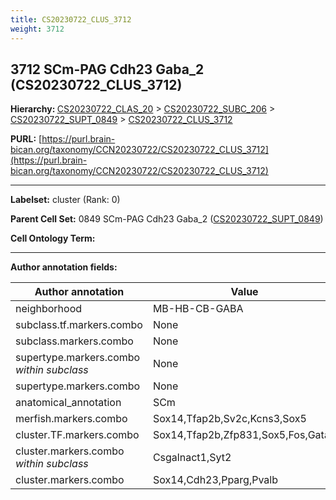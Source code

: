 ```yaml
---
title: CS20230722_CLUS_3712
weight: 3712
---
```

## 3712 SCm-PAG Cdh23 Gaba_2 (CS20230722_CLUS_3712)
<b>Hierarchy: </b>
[CS20230722_CLAS_20](../CS20230722_CLAS_20) >
[CS20230722_SUBC_206](../CS20230722_SUBC_206) >
[CS20230722_SUPT_0849](../CS20230722_SUPT_0849) >
[CS20230722_CLUS_3712](../CS20230722_CLUS_3712)

**PURL:** [https://purl.brain-bican.org/taxonomy/CCN20230722/CS20230722_CLUS_3712](https://purl.brain-bican.org/taxonomy/CCN20230722/CS20230722_CLUS_3712)

---


**Labelset:** cluster (Rank: 0)

**Parent Cell Set:** 0849 SCm-PAG Cdh23 Gaba_2 ([CS20230722_SUPT_0849](../CS20230722_SUPT_0849))



**Cell Ontology Term:** 

[MARKER GENES.]: #


---

[TRANSFERRED ANNOTATIONS.]: #


[AUTHOR ANNOTATION FIELDS.]: #


**Author annotation fields:**

| Author annotation | Value |
|-------------------|-------|
|neighborhood|MB-HB-CB-GABA|
|subclass.tf.markers.combo|None|
|subclass.markers.combo|None|
|supertype.markers.combo _within subclass_|None|
|supertype.markers.combo|None|
|anatomical_annotation|SCm|
|merfish.markers.combo|Sox14,Tfap2b,Sv2c,Kcns3,Sox5|
|cluster.TF.markers.combo|Sox14,Tfap2b,Zfp831,Sox5,Fos,Gata3|
|cluster.markers.combo _within subclass_|Csgalnact1,Syt2|
|cluster.markers.combo|Sox14,Cdh23,Pparg,Pvalb|
